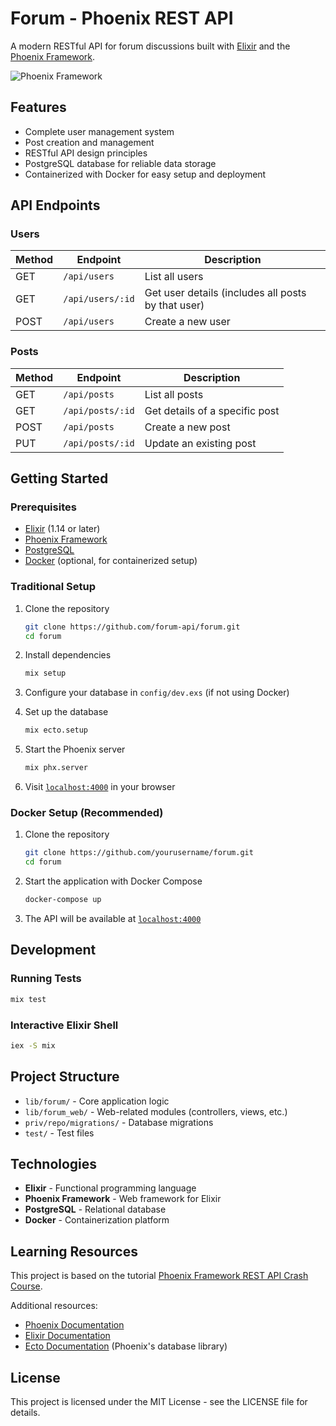 # Forum - Phoenix REST API

A modern RESTful API for forum discussions built with [Elixir](https://elixir-lang.org/) and the [Phoenix Framework](https://www.phoenixframework.org/).

![Phoenix Framework](https://hexdocs.pm/phoenix/assets/logo.png)

## Features

- Complete user management system
- Post creation and management
- RESTful API design principles
- PostgreSQL database for reliable data storage
- Containerized with Docker for easy setup and deployment

## API Endpoints

### Users
| Method | Endpoint | Description |
|--------|----------|-------------|
| GET    | `/api/users` | List all users |
| GET    | `/api/users/:id` | Get user details (includes all posts by that user) |
| POST   | `/api/users` | Create a new user |

### Posts
| Method | Endpoint | Description |
|--------|----------|-------------|
| GET    | `/api/posts` | List all posts |
| GET    | `/api/posts/:id` | Get details of a specific post |
| POST   | `/api/posts` | Create a new post |
| PUT    | `/api/posts/:id` | Update an existing post |

## Getting Started

### Prerequisites

- [Elixir](https://elixir-lang.org/install.html) (1.14 or later)
- [Phoenix Framework](https://hexdocs.pm/phoenix/installation.html)
- [PostgreSQL](https://www.postgresql.org/download/)
- [Docker](https://www.docker.com/get-started/) (optional, for containerized setup)

### Traditional Setup

1. Clone the repository
   ```bash
   git clone https://github.com/forum-api/forum.git
   cd forum
   ```

2. Install dependencies
   ```bash
   mix setup
   ```

3. Configure your database in `config/dev.exs` (if not using Docker)

4. Set up the database
   ```bash
   mix ecto.setup
   ```

5. Start the Phoenix server
   ```bash
   mix phx.server
   ```

6. Visit [`localhost:4000`](http://localhost:4000) in your browser

### Docker Setup (Recommended)

1. Clone the repository
   ```bash
   git clone https://github.com/yourusername/forum.git
   cd forum
   ```

2. Start the application with Docker Compose
   ```bash
   docker-compose up
   ```

3. The API will be available at [`localhost:4000`](http://localhost:4000)

## Development

### Running Tests
```bash
mix test
```

### Interactive Elixir Shell
```bash
iex -S mix
```

## Project Structure

- `lib/forum/` - Core application logic
- `lib/forum_web/` - Web-related modules (controllers, views, etc.)
- `priv/repo/migrations/` - Database migrations
- `test/` - Test files

## Technologies

- **Elixir** - Functional programming language
- **Phoenix Framework** - Web framework for Elixir
- **PostgreSQL** - Relational database
- **Docker** - Containerization platform

## Learning Resources

This project is based on the tutorial [Phoenix Framework REST API Crash Course](https://www.youtube.com/watch?v=9xaN44PNxps).

Additional resources:
- [Phoenix Documentation](https://hexdocs.pm/phoenix/overview.html)
- [Elixir Documentation](https://elixir-lang.org/docs.html)
- [Ecto Documentation](https://hexdocs.pm/ecto/Ecto.html) (Phoenix's database library)

## License

This project is licensed under the MIT License - see the LICENSE file for details.
